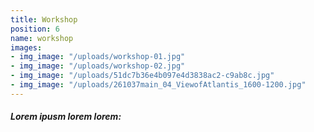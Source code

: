 ```yaml
---
title: Workshop
position: 6
name: workshop
images:
- img_image: "/uploads/workshop-01.jpg"
- img_image: "/uploads/workshop-02.jpg"
- img_image: "/uploads/51dc7b36e4b097e4d3838ac2-c9ab8c.jpg"
- img_image: "/uploads/261037main_04_ViewofAtlantis_1600-1200.jpg"
---
```


##### Lorem ipusm lorem lorem: